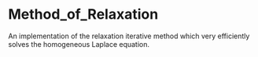 # Method_of_Relaxation
An implementation of the relaxation iterative method which very efficiently solves the homogeneous Laplace equation.
